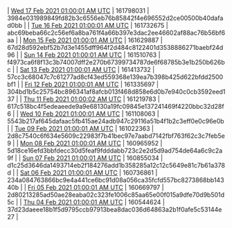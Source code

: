 | [Wed 17 Feb 2021 01:00:01 AM UTC](https://transfer.sh/kyIW6/trcninja-dbdump-20210217010001.tar.bz2) | 161798031 | 3984e031989849fd82b3c6556eb76b85842f4e696552d2ce00500b40dafad0bb | 
| [Tue 16 Feb 2021 01:00:01 AM UTC](https://transfer.sh/rfvVx/trcninja-dbdump-20210216010001.tar.bz2) | 161732675 | abc69beba66c2c56ef6a8ba761f4a66b397e3dac2ee46602af88ac76b56bf6aa | 
| [Mon 15 Feb 2021 01:00:01 AM UTC](https://transfer.sh/63s7K/trcninja-dbdump-20210215010001.tar.bz2) | 161629887 | 67d28d592ebf52b7d3e1455dff964f2d484c8122401d3538886271baebf24d96 | 
| [Sun 14 Feb 2021 01:00:01 AM UTC](https://transfer.sh/wAhuu/trcninja-dbdump-20210214010001.tar.bz2) | 161510763 | f4973ca6f8f13c3b74007dff2e270b67399734787de6f68785b3e1b250b626bc | 
| [Sat 13 Feb 2021 01:00:01 AM UTC](https://transfer.sh/uenP6/trcninja-dbdump-20210213010001.tar.bz2) | 161413732 | 57cc3c68047c7c61277ad8cf43ed559368e139ea7b398b425d622bfdd2500bf1 | 
| [Fri 12 Feb 2021 01:00:01 AM UTC](https://transfer.sh/bn62c/trcninja-dbdump-20210212010001.tar.bz2) | 161335697 | 304bd1b5c25754bc896341af8afcb013f468d858e6d0b7e940c0cb3592eed137 | 
| [Thu 11 Feb 2021 01:00:02 AM UTC](https://transfer.sh/aFORR/trcninja-dbdump-20210211010002.tar.bz2) | 161219783 | 617c518bc4f5edeaeede9a9e68130a19fc09845e137241469f4220bbc32d28f6 | 
| [Wed 10 Feb 2021 01:00:01 AM UTC](https://transfer.sh/lwDpr/trcninja-dbdump-20210210010001.tar.bz2) | 161108063 | 5543b217af645dafaac5fb415ae24adb947c29116a51b4f1b2c3eff0e0c96e0b | 
| [Tue 09 Feb 2021 01:00:01 AM UTC](https://transfer.sh/r9z6Q/trcninja-dbdump-20210209010001.tar.bz2) | 161022363 | 2d8c7540c6f634e5609c22983f7b41bec97e7aabd7142fbf763f62c3c7feb5e9 | 
| [Mon 08 Feb 2021 01:00:01 AM UTC](https://transfer.sh/DVAoU/trcninja-dbdump-20210208010001.tar.bz2) | 160965952 | 5d18ce16efd3bbfdecc30d5feaf9fdddabb723c2e2d5d9ad754de64a6c9c2a9f | 
| [Sun 07 Feb 2021 01:00:01 AM UTC](https://transfer.sh/LLkNG/trcninja-dbdump-20210207010001.tar.bz2) | 160855034 | d1c25d3646da1493714eb2f184276add1b358285a12c12c5649e81c7b61a378d | 
| [Sat 06 Feb 2021 01:00:01 AM UTC]() | 160736861 | 234a084763866bc9e4a441ce6bc91d08a056ca35fcfd557bc8273868bb14340b | 
| [Fri 05 Feb 2021 01:00:01 AM UTC](https://transfer.sh/ULO90/trcninja-dbdump-20210205010001.tar.bz2) | 160669797 | 2d80213285ad50ae28eaba02c323fe1006c85aa65e00f015a9dfe70d9b501d5c | 
| [Thu 04 Feb 2021 01:00:01 AM UTC](https://transfer.sh/b0aYW/trcninja-dbdump-20210204010001.tar.bz2) | 160544624 | 37d23daeee18b1f5d9795ccb97913bea8dac036d64863a2b1f0afe5c53144e27 | 
